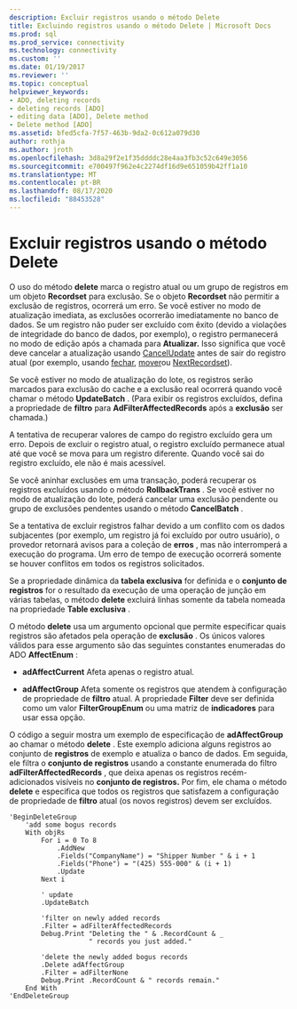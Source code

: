 ```yaml
---
description: Excluir registros usando o método Delete
title: Excluindo registros usando o método Delete | Microsoft Docs
ms.prod: sql
ms.prod_service: connectivity
ms.technology: connectivity
ms.custom: ''
ms.date: 01/19/2017
ms.reviewer: ''
ms.topic: conceptual
helpviewer_keywords:
- ADO, deleting records
- deleting records [ADO]
- editing data [ADO], Delete method
- Delete method [ADO]
ms.assetid: bfed5cfa-7f57-463b-9da2-0c612a079d30
author: rothja
ms.author: jroth
ms.openlocfilehash: 3d8a29f2e1f35ddddc28e4aa3fb3c52c649e3056
ms.sourcegitcommit: e700497f962e4c2274df16d9e651059b42ff1a10
ms.translationtype: MT
ms.contentlocale: pt-BR
ms.lasthandoff: 08/17/2020
ms.locfileid: "88453528"
---
```

# <a name="deleting-records-using-the-delete-method"></a>Excluir registros usando o método Delete
O uso do método **delete** marca o registro atual ou um grupo de registros em um objeto **Recordset** para exclusão. Se o objeto **Recordset** não permitir a exclusão de registros, ocorrerá um erro. Se você estiver no modo de atualização imediata, as exclusões ocorrerão imediatamente no banco de dados. Se um registro não puder ser excluído com êxito (devido a violações de integridade do banco de dados, por exemplo), o registro permanecerá no modo de edição após a chamada para **Atualizar.** Isso significa que você deve cancelar a atualização usando [CancelUpdate](../../../ado/reference/ado-api/cancelupdate-method-ado.md) antes de sair do registro atual (por exemplo, usando [fechar](../../../ado/reference/ado-api/close-method-ado.md), [mover](../../../ado/reference/ado-api/move-method-ado.md)ou [NextRecordset](../../../ado/reference/ado-api/nextrecordset-method-ado.md)).  
  
 Se você estiver no modo de atualização do lote, os registros serão marcados para exclusão do cache e a exclusão real ocorrerá quando você chamar o método **UpdateBatch** . (Para exibir os registros excluídos, defina a propriedade de **filtro** para **AdFilterAffectedRecords** após a **exclusão** ser chamada.)  
  
 A tentativa de recuperar valores de campo do registro excluído gera um erro. Depois de excluir o registro atual, o registro excluído permanece atual até que você se mova para um registro diferente. Quando você sai do registro excluído, ele não é mais acessível.  
  
 Se você aninhar exclusões em uma transação, poderá recuperar os registros excluídos usando o método **RollbackTrans** . Se você estiver no modo de atualização do lote, poderá cancelar uma exclusão pendente ou grupo de exclusões pendentes usando o método **CancelBatch** .  
  
 Se a tentativa de excluir registros falhar devido a um conflito com os dados subjacentes (por exemplo, um registro já foi excluído por outro usuário), o provedor retornará avisos para a coleção de **erros** , mas não interromperá a execução do programa. Um erro de tempo de execução ocorrerá somente se houver conflitos em todos os registros solicitados.  
  
 Se a propriedade dinâmica da **tabela exclusiva** for definida e o **conjunto de registros** for o resultado da execução de uma operação de junção em várias tabelas, o método **delete** excluirá linhas somente da tabela nomeada na propriedade **Table exclusiva** .  
  
 O método **delete** usa um argumento opcional que permite especificar quais registros são afetados pela operação de **exclusão** . Os únicos valores válidos para esse argumento são das seguintes constantes enumeradas do ADO **AffectEnum** :  
  
-   **adAffectCurrent** Afeta apenas o registro atual.  
  
-   **adAffectGroup** Afeta somente os registros que atendem à configuração de propriedade de **filtro** atual. A propriedade **Filter** deve ser definida como um valor **FilterGroupEnum** ou uma matriz de **indicadores** para usar essa opção.  
  
 O código a seguir mostra um exemplo de especificação de **adAffectGroup** ao chamar o método **delete** . Este exemplo adiciona alguns registros ao conjunto de **registros** de exemplo e atualiza o banco de dados. Em seguida, ele filtra o **conjunto de registros** usando a constante enumerada do filtro **adFilterAffectedRecords** , que deixa apenas os registros recém-adicionados visíveis no **conjunto de registros.** Por fim, ele chama o método **delete** e especifica que todos os registros que satisfazem a configuração de propriedade de **filtro** atual (os novos registros) devem ser excluídos.  
  
```  
'BeginDeleteGroup  
    'add some bogus records  
    With objRs  
        For i = 0 To 8  
            .AddNew  
            .Fields("CompanyName") = "Shipper Number " & i + 1  
            .Fields("Phone") = "(425) 555-000" & (i + 1)  
            .Update  
        Next i  
  
        ' update  
        .UpdateBatch  
  
        'filter on newly added records  
        .Filter = adFilterAffectedRecords  
        Debug.Print "Deleting the " & .RecordCount & _  
                    " records you just added."  
  
        'delete the newly added bogus records  
        .Delete adAffectGroup  
        .Filter = adFilterNone  
        Debug.Print .RecordCount & " records remain."  
    End With  
'EndDeleteGroup  
```
